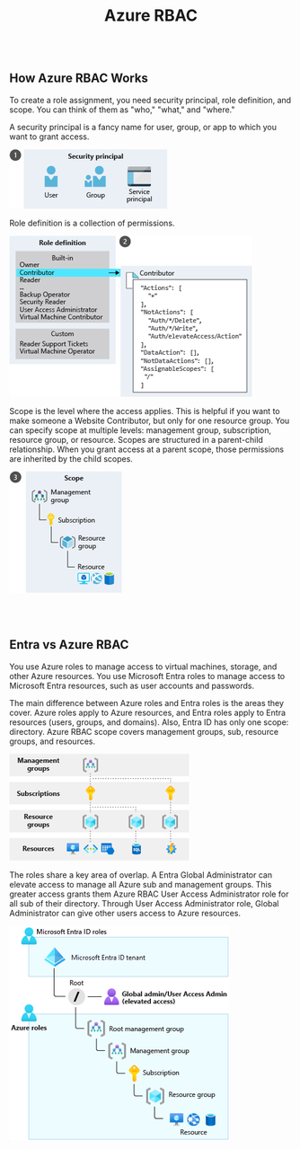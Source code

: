 # <center>Azure RBAC</center>

<br></br>



## How Azure RBAC Works
To create a role assignment, you need security principal, role definition, and scope. You can think of them as "who," "what," and "where."

A security principal is a fancy name for user, group, or app to which you want to grant access.

![](./Images/security_principal.png)

Role definition is a collection of permissions.

![](./Images/role_definition.png)

Scope is the level where the access applies. This is helpful if you want to make someone a Website Contributor, but only for one resource group. You can specify scope at multiple levels: management group, subscription, resource group, or resource. Scopes are structured in a parent-child relationship. When you grant access at a parent scope, those permissions are inherited by the child scopes.

![](./Images/scope.png)

<br></br>



## Entra vs Azure RBAC
You use Azure roles to manage access to virtual machines, storage, and other Azure resources. You use Microsoft Entra roles to manage access to Microsoft Entra resources, such as user accounts and passwords.

The main difference between Azure roles and Entra roles is the areas they cover. Azure roles apply to Azure resources, and Entra roles apply to Entra resources (users, groups, and domains). Also, Entra ID has only one scope: directory. Azure RBAC scope covers management groups, sub, resource groups, and resources.

![](./Images/4_levels_scope.png)

The roles share a key area of overlap. A Entra Global Administrator can elevate access to manage all Azure sub and management groups. This greater access grants them Azure RBAC User Access Administrator role for all sub of their directory. Through User Access Administrator role, Global Administrator can give other users access to Azure resources.

![](./Images/rbac1.png)

<br></br>
